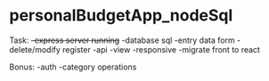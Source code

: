 # personalBudgetApp_nodeSql

Task:
~~-express server running~~
-database sql
-entry data form
-delete/modify register
-api
-view
-responsive 
-migrate front to react

Bonus:
-auth
-category operations
